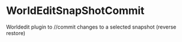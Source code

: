 # WorldEditSnapShotCommit
 Worldedit plugin to //commit changes to a selected snapshot (reverse restore)
